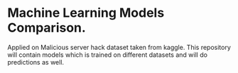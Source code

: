 # Machine Learning Models Comparison.
 Applied on Malicious server hack dataset taken from kaggle.
This repository will contain models which is trained on different datasets and will do predictions as well.  
